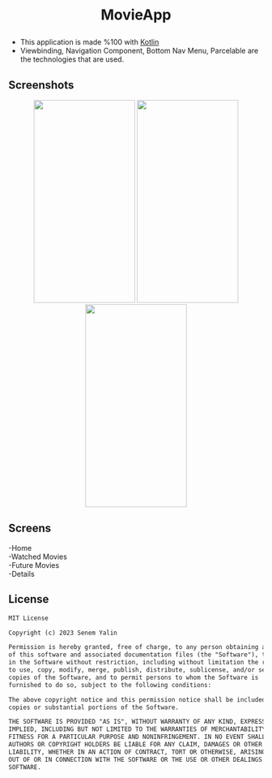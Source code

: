 # <p align="center"> MovieApp </p>
- This application is made %100 with [Kotlin](https://developer.android.com/kotlin)<br>
- Viewbinding, Navigation Component, Bottom Nav Menu, Parcelable are the technologies that are used.

## Screenshots

<p align="center">
<img src="https://i.hizliresim.com/kpx6dn6.png" width="200" height="400">
<img src="https://i.hizliresim.com/svg4srm.png" width="200" height="400">
<img src="https://i.hizliresim.com/fn1isz6.png" width="200" height="400">
</p>

## Screens
-Home<br>
-Watched Movies<br>
-Future Movies<br>
-Details<br>

## License

```xml
MIT License

Copyright (c) 2023 Senem Yalin

Permission is hereby granted, free of charge, to any person obtaining a copy
of this software and associated documentation files (the "Software"), to deal
in the Software without restriction, including without limitation the rights
to use, copy, modify, merge, publish, distribute, sublicense, and/or sell
copies of the Software, and to permit persons to whom the Software is
furnished to do so, subject to the following conditions:

The above copyright notice and this permission notice shall be included in all
copies or substantial portions of the Software.

THE SOFTWARE IS PROVIDED "AS IS", WITHOUT WARRANTY OF ANY KIND, EXPRESS OR
IMPLIED, INCLUDING BUT NOT LIMITED TO THE WARRANTIES OF MERCHANTABILITY,
FITNESS FOR A PARTICULAR PURPOSE AND NONINFRINGEMENT. IN NO EVENT SHALL THE
AUTHORS OR COPYRIGHT HOLDERS BE LIABLE FOR ANY CLAIM, DAMAGES OR OTHER
LIABILITY, WHETHER IN AN ACTION OF CONTRACT, TORT OR OTHERWISE, ARISING FROM,
OUT OF OR IN CONNECTION WITH THE SOFTWARE OR THE USE OR OTHER DEALINGS IN THE
SOFTWARE.
```
